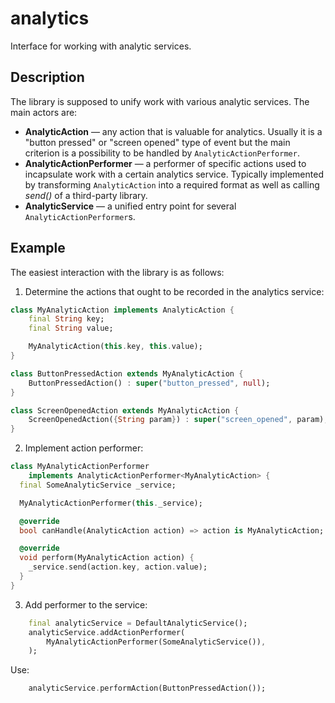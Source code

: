 # analytics

Interface for working with analytic services.

## Description

The library is supposed to unify work with various analytic services. The main actors are:

* **AnalyticAction** — any action that is valuable for analytics. Usually it is a "button pressed" or "screen opened" type of event but the main criterion is a possibility to be handled by `AnalyticActionPerformer`.
* **AnalyticActionPerformer** — a performer of specific actions used to incapsulate work with a certain analytics service. Typically implemented by transforming `AnalyticAction` into a required format as well as calling *send()* of a third-party library.
* **AnalyticService** — a unified entry point for several `AnalyticActionPerformer`s.

## Example

The easiest interaction with the library is as follows:

1. Determine the actions that ought to be recorded in the analytics service:
```dart
class MyAnalyticAction implements AnalyticAction {
    final String key;
    final String value;

    MyAnalyticAction(this.key, this.value);
}

class ButtonPressedAction extends MyAnalyticAction {
    ButtonPressedAction() : super("button_pressed", null);
}

class ScreenOpenedAction extends MyAnalyticAction {
    ScreenOpenedAction({String param}) : super("screen_opened", param);
}
```

2. Implement action performer:
```dart
class MyAnalyticActionPerformer
    implements AnalyticActionPerformer<MyAnalyticAction> {
  final SomeAnalyticService _service;

  MyAnalyticActionPerformer(this._service);

  @override
  bool canHandle(AnalyticAction action) => action is MyAnalyticAction;

  @override
  void perform(MyAnalyticAction action) {
    _service.send(action.key, action.value);
  }
}
```

3. Add performer to the service:
```dart
    final analyticService = DefaultAnalyticService();
    analyticService.addActionPerformer(
        MyAnalyticActionPerformer(SomeAnalyticService()),
    );
```

Use:
```dart
    analyticService.performAction(ButtonPressedAction());
```